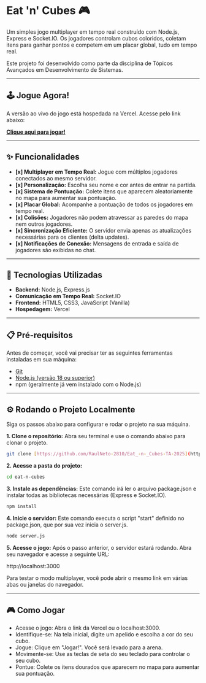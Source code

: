 # Eat 'n' Cubes 🎮

Um simples jogo multiplayer em tempo real construído com Node.js, Express e Socket.IO. Os jogadores controlam cubos coloridos, coletam itens para ganhar pontos e competem em um placar global, tudo em tempo real.

Este projeto foi desenvolvido como parte da disciplina de Tópicos Avançados em Desenvolvimento de Sistemas.

---

## 🕹️ Jogue Agora!

A versão ao vivo do jogo está hospedada na Vercel. Acesse pelo link abaixo:

**[Clique aqui para jogar!](https://eat-n-cubes.vercel.app/)**

---

## ✨ Funcionalidades

-   **[x] Multiplayer em Tempo Real:** Jogue com múltiplos jogadores conectados ao mesmo servidor.
-   **[x] Personalização:** Escolha seu nome e cor antes de entrar na partida.
-   **[x] Sistema de Pontuação:** Colete itens que aparecem aleatoriamente no mapa para aumentar sua pontuação.
-   **[x] Placar Global:** Acompanhe a pontuação de todos os jogadores em tempo real.
-   **[x] Colisões:** Jogadores não podem atravessar as paredes do mapa nem outros jogadores.
-   **[x] Sincronização Eficiente:** O servidor envia apenas as atualizações necessárias para os clientes (delta updates).
-   **[x] Notificações de Conexão:** Mensagens de entrada e saída de jogadores são exibidas no chat.

---

## 🚀 Tecnologias Utilizadas

-   **Backend:** Node.js, Express.js
-   **Comunicação em Tempo Real:** Socket.IO
-   **Frontend:** HTML5, CSS3, JavaScript (Vanilla)
-   **Hospedagem:** Vercel

---

## 📋 Pré-requisitos

Antes de começar, você vai precisar ter as seguintes ferramentas instaladas em sua máquina:
-   [Git](https://git-scm.com)
-   [Node.js (versão 18 ou superior)](https://nodejs.org)
-   npm (geralmente já vem instalado com o Node.js)

---

## ⚙️ Rodando o Projeto Localmente

Siga os passos abaixo para configurar e rodar o projeto na sua máquina.

**1. Clone o repositório:**
Abra seu terminal e use o comando abaixo para clonar o projeto.

```bash
git clone [https://github.com/RaulNeto-2810/Eat_-n-_Cubes-TA-2025](https://github.com/RaulNeto-2810/Eat_-n-_Cubes-TA-2025)
```

**2. Acesse a pasta do projeto:**

```bash
cd eat-n-cubes
```

**3. Instale as dependências:**
Este comando irá ler o arquivo package.json e instalar todas as bibliotecas necessárias (Express e Socket.IO).

```bash
npm install
```

**4. Inicie o servidor:**
Este comando executa o script "start" definido no package.json, que por sua vez inicia o server.js.

```bash
node server.js
```

**5. Acesse o jogo:**
Após o passo anterior, o servidor estará rodando. Abra seu navegador e acesse a seguinte URL:

http://localhost:3000

Para testar o modo multiplayer, você pode abrir o mesmo link em várias abas ou janelas do navegador.

--- 

## 🎮 Como Jogar

- Acesse o jogo: Abra o link da Vercel ou o localhost:3000.
- Identifique-se: Na tela inicial, digite um apelido e escolha a cor do seu cubo.
- Jogue: Clique em "Jogar!". Você será levado para a arena.
- Movimente-se: Use as teclas de seta do seu teclado para controlar o seu cubo.
- Pontue: Colete os itens dourados que aparecem no mapa para aumentar sua pontuação.